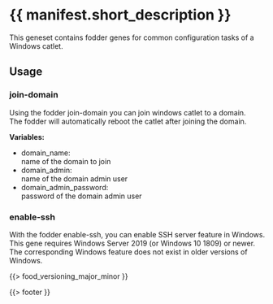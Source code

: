 # {{ manifest.short_description }}

This geneset contains fodder genes for common configuration tasks of a Windows catlet.

## Usage


### join-domain

Using the fodder join-domain you can join windows catlet to a domain.   
The fodder will automatically reboot the catlet after joining the domain.

**Variables:** 
- domain_name:  
  name of the domain to join
- domain_admin:  
  name of the domain admin user
- domain_admin_password:  
  password of the domain admin user


### enable-ssh

With the fodder enable-ssh, you can enable SSH server feature in Windows.
This gene requires Windows Server 2019 (or Windows 10 1809) or newer. The
corresponding Windows feature does not exist in older versions of Windows.


{{> food_versioning_major_minor }}

{{> footer }}

